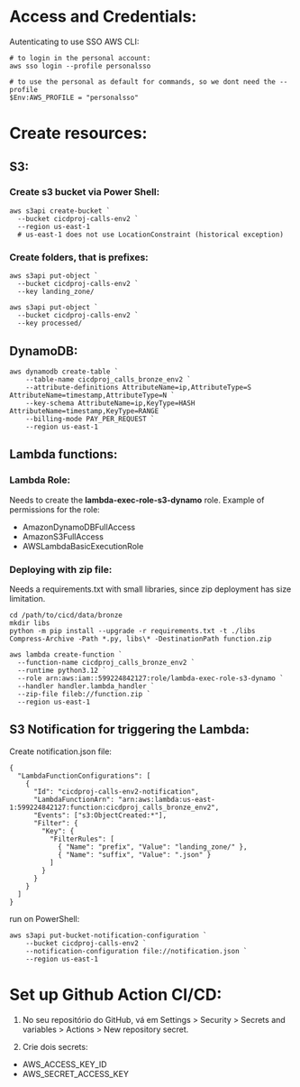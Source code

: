 # Access and Credentials:

Autenticating to use SSO AWS CLI:
```
# to login in the personal account:
aws sso login --profile personalsso

# to use the personal as default for commands, so we dont need the --profile
$Env:AWS_PROFILE = "personalsso"
```

# Create resources:

## S3:

### Create s3 bucket via Power Shell:

```
aws s3api create-bucket `
  --bucket cicdproj-calls-env2 `
  --region us-east-1
  # us-east-1 does not use LocationConstraint (historical exception)
```

### Create folders, that is prefixes:
```
aws s3api put-object `
  --bucket cicdproj-calls-env2 `
  --key landing_zone/

aws s3api put-object `
  --bucket cicdproj-calls-env2 `
  --key processed/
```

## DynamoDB:
```
aws dynamodb create-table `
    --table-name cicdproj_calls_bronze_env2 `
    --attribute-definitions AttributeName=ip,AttributeType=S AttributeName=timestamp,AttributeType=N `
    --key-schema AttributeName=ip,KeyType=HASH AttributeName=timestamp,KeyType=RANGE `
    --billing-mode PAY_PER_REQUEST `
    --region us-east-1
```


## Lambda functions:

### Lambda Role: 
Needs to create the **lambda-exec-role-s3-dynamo** role. Example of permissions for the role:
 - AmazonDynamoDBFullAccess
 - AmazonS3FullAccess
 - AWSLambdaBasicExecutionRole

### Deploying with zip file:
Needs a requirements.txt with small libraries, since zip deployment has size limitation.
```
cd /path/to/cicd/data/bronze
mkdir libs
python -m pip install --upgrade -r requirements.txt -t ./libs
Compress-Archive -Path *.py, libs\* -DestinationPath function.zip

aws lambda create-function `
  --function-name cicdproj_calls_bronze_env2 `
  --runtime python3.12 `
  --role arn:aws:iam::599224842127:role/lambda-exec-role-s3-dynamo `
  --handler handler.lambda_handler `
  --zip-file fileb://function.zip `
  --region us-east-1
```


## S3 Notification for triggering the Lambda:

Create notification.json file:
```
{
  "LambdaFunctionConfigurations": [
    {
      "Id": "cicdproj-calls-env2-notification",
      "LambdaFunctionArn": "arn:aws:lambda:us-east-1:599224842127:function:cicdproj_calls_bronze_env2",
      "Events": ["s3:ObjectCreated:*"],
      "Filter": {
        "Key": {
          "FilterRules": [
            { "Name": "prefix", "Value": "landing_zone/" },
            { "Name": "suffix", "Value": ".json" }
          ]
        }
      }
    }
  ]
}

```

run on PowerShell:
```
aws s3api put-bucket-notification-configuration `
    --bucket cicdproj-calls-env2 `
    --notification-configuration file://notification.json `
    --region us-east-1
```


# Set up Github Action CI/CD:
1. No seu repositório do GitHub, vá em Settings > Security > Secrets and variables > Actions > New repository secret.

2. Crie dois secrets:
- AWS_ACCESS_KEY_ID
- AWS_SECRET_ACCESS_KEY


